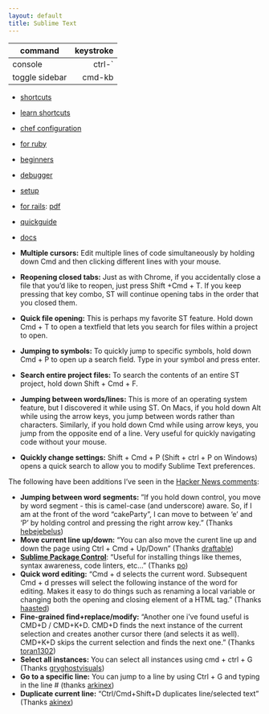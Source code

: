```yaml
---
layout: default
title: Sublime Text
---
```


| command | keystroke |
| ------- | --------: |
| console | ctrl-`    |
| toggle sidebar | cmd-kb |

* [shortcuts](https://pragmaticstudio.s3.amazonaws.com/media/SublimeShortcuts.pdf)
* [learn shortcuts](https://www.shortcutfoo.com/app/tutorial/sublimetext)
* [chef configuration](https://github.com/kitchenplan/chef-applications/blob/master/attributes/sublime_text.rb)
* [for ruby](http://blog.codeclimate.com/blog/2012/06/21/sublime-text-2-for-ruby/)
* [beginners](http://blog.alainmeier.com/post/27255145114/some-things-beginners-might-not-know-about-sublime-text)
* [debugger](https://github.com/shuky19/sublime_debugger)
* [setup](http://blog.alexmaccaw.com/sublime-text)
* [for rails](http://www.icicletech.com/cheat-sheets/sublime-cheat-sheet-for-ruby-and-ruby-on-rails): [pdf](http://cdn2.icicletech.com/media/sublime-editor-cheatsheet-ruby-on-rails.pdf)
* [quickguide](http://jennifermann.ghost.io/a-quick-guide-to-sublime-text/)
* [docs](http://docs.sublimetext.info/en/sublime-text-3/file_management/file_management.html)

* **Multiple cursors:** Edit multiple lines of code simultaneously by holding down Cmd and then clicking different lines with your mouse.
* **Reopening closed tabs:** Just as with Chrome, if you accidentally close a file that you&#8217;d like to reopen, just press Shift +Cmd + T. If you keep pressing that key combo, ST will continue opening tabs in the order that you closed them.
* **Quick file opening:** This is perhaps my favorite ST feature. Hold down Cmd + T to open a textfield that lets you search for files within a project to open.
* **Jumping to symbols:** To quickly jump to specific symbols, hold down Cmd + P to open up a search field. Type in your symbol and press enter.
* **Search entire project files:** To search the contents of an entire ST project, hold down Shift + Cmd + F.
* **Jumping between words/lines:** This is more of an operating system feature, but I discovered it while using ST. On Macs, if you hold down Alt while using the arrow keys, you jump between words rather than characters. Similarly, if you hold down Cmd while using arrow keys, you jump from the opposite end of a line. Very useful for quickly navigating code without your mouse.
* **Quickly change settings:** Shift + Cmd + P (Shift + ctrl + P on Windows) opens a quick search to allow you to modify Sublime Text preferences.

<p>The following have been additions I&#8217;ve seen in the <a href="http://news.ycombinator.com/item?id=4246781" target="_blank">Hacker News comments</a>:</p>

* <span>**Jumping between word segments:** &#8221;If you hold down control, you move by word segment - this is camel-case (and underscore) aware. So, if I am at the front of the word &#8220;cakeParty&#8221;, I can move to between &#8216;e&#8217; and &#8216;P&#8217; by holding control and pressing the right arrow key.&#8221; (Thanks </span><span><span><a href="http://news.ycombinator.com/item?id=4246833" target="_blank">hebejebelus</a>)</span></span>
* <span>**Move current line up/down:** &#8220;</span><span>You can also move the curent line up and down the page using Ctrl + Cmd + Up/Down&#8221; (Thanks <a href="http://news.ycombinator.com/item?id=4246846" target="_blank">draftable</a>)</span>
* **<a href="http://wbond.net/sublime_packages/package_control" target="_blank">Sublime Package Control</a>**: &#8220;<span>Useful for installing things like themes, syntax awareness, code linters, etc&#8230;&#8221; (Thanks <a href="http://news.ycombinator.com/item?id=4246856" target="_blank">po</a>)</span>
* <span>**Quick word editing:** &#8220;Cmd + d selects the current word. </span><span>Subsequent Cmd + d presses will select the following instance of the word for editing. Makes it easy to do things such as renaming a local variable or changing both the opening and closing element of a HTML tag.&#8221; (Thanks </span><span><a href="http://news.ycombinator.com/item?id=4246918" target="_blank">haasted</a></span>)
* **Fine-grained find+replace/modify:** &#8220;<span>Another one i&#8217;ve found useful is CMD+D / CMD+K+D. CMD+D finds the next instance of the current selection and creates another cursor there (and selects it as well). CMD+K+D skips the current selection and finds the next one.&#8221; (Thanks </span><span><a href="http://news.ycombinator.com/item?id=4246891" target="_blank">toran1302</a></span>)
* **Select all instances:** You can select all instances using cmd + ctrl + G (Thanks <a href="https://twitter.com/gryghostvisuals" target="_blank">gryghostvisuals</a><span>)</span>
* <span>**Go to a specific line:** You can jump to a line by using Ctrl + G and typing in the line # (thanks </span><span><a href="https://twitter.com/arkinex/status/224857192224915456" target="_blank">arkinex</a></span><span>)</span>
* <span>**Duplicate current line:** &#8220;</span><span>Ctrl/Cmd+Shift+D duplicates line/selected text&#8221; (Thanks <a href="https://twitter.com/arkinex/status/224857453962072064" target="_blank">akinex</a>)</span>
</ol>

